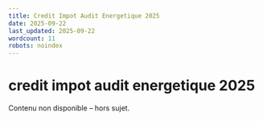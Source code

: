 ```yaml
---
title: Credit Impot Audit Energetique 2025
date: 2025-09-22
last_updated: 2025-09-22
wordcount: 11
robots: noindex
---
```


# credit impot audit energetique 2025

Contenu non disponible – hors sujet.